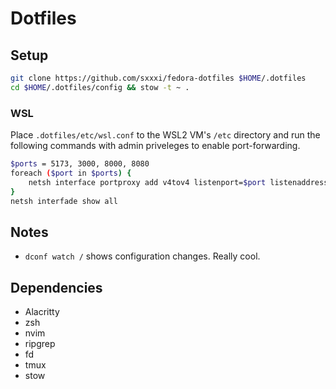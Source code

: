 # Dotfiles

## Setup

```sh
git clone https://github.com/sxxxi/fedora-dotfiles $HOME/.dotfiles
cd $HOME/.dotfiles/config && stow -t ~ .
```

### WSL

Place `.dotfiles/etc/wsl.conf` to the WSL2 VM's `/etc` directory and run the following commands with admin priveleges to enable port-forwarding.

```sh
$ports = 5173, 3000, 8000, 8080
foreach ($port in $ports) {
    netsh interface portproxy add v4tov4 listenport=$port listenaddress=0.0.0.0 connectport=$port connectaddress=127.0.0.1
}
netsh interfade show all
```

## Notes

- `dconf watch /` shows configuration changes. Really cool.

## Dependencies

- Alacritty
- zsh
- nvim
- ripgrep
- fd
- tmux
- stow
